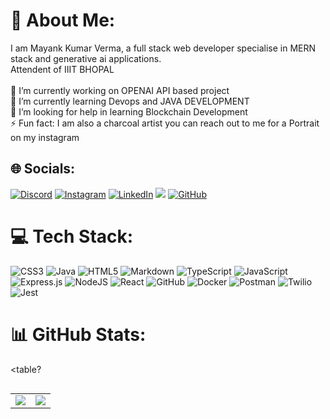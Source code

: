 # 💫 About Me:
I am Mayank Kumar Verma, a full stack web developer specialise in MERN stack and generative ai applications.<br>Attendent of IIIT BHOPAL<br><br>🔭 I’m currently working on OPENAI API based project<br>🌱 I’m currently learning Devops and JAVA DEVELOPMENT<br>🤔 I’m looking for help in learning Blockchain Development<br>⚡ Fun fact: I am also a charcoal artist you can reach out to me for a Portrait on my instagram


## 🌐 Socials:
[![Discord](https://img.shields.io/badge/Discord-%237289DA.svg?logo=discord&logoColor=white)](https://discord.gg/mayankdev_) [![Instagram](https://img.shields.io/badge/Instagram-%23E4405F.svg?logo=Instagram&logoColor=white)](https://instagram.com/mynk_vrma) [![LinkedIn](https://img.shields.io/badge/LinkedIn-%230077B5.svg?logo=linkedin&logoColor=white)](https://linkedin.com/in/mayank-kumar-verma-17a5b72a2/) [![](https://img.shields.io/badge/X-black.svg?logo=X&logoColor=white)](https://x.com/MayankV0611) [![GitHub](https://img.shields.io/badge/github-%23121011.svg?style=for-the-badge&logo=github&logoColor=white)](https://github.com/webermayank/webermayank)

# 💻 Tech Stack:
![CSS3](https://img.shields.io/badge/css3-%231572B6.svg?style=for-the-badge&logo=css3&logoColor=white) ![Java](https://img.shields.io/badge/java-%23ED8B00.svg?style=for-the-badge&logo=openjdk&logoColor=white) ![HTML5](https://img.shields.io/badge/html5-%23E34F26.svg?style=for-the-badge&logo=html5&logoColor=white) ![Markdown](https://img.shields.io/badge/markdown-%23000000.svg?style=for-the-badge&logo=markdown&logoColor=white) ![TypeScript](https://img.shields.io/badge/typescript-%23007ACC.svg?style=for-the-badge&logo=typescript&logoColor=white) ![JavaScript](https://img.shields.io/badge/javascript-%23323330.svg?style=for-the-badge&logo=javascript&logoColor=%23F7DF1E)![Express.js](https://img.shields.io/badge/express.js-%23404d59.svg?style=for-the-badge&logo=express&logoColor=%2361DAFB) ![NodeJS](https://img.shields.io/badge/node.js-6DA55F?style=for-the-badge&logo=node.js&logoColor=white) ![React](https://img.shields.io/badge/react-%2320232a.svg?style=for-the-badge&logo=react&logoColor=%2361DAFB) ![GitHub](https://img.shields.io/badge/github-%23121011.svg?style=for-the-badge&logo=github&logoColor=white) ![Docker](https://img.shields.io/badge/docker-%230db7ed.svg?style=for-the-badge&logo=docker&logoColor=white) ![Postman](https://img.shields.io/badge/Postman-FF6C37?style=for-the-badge&logo=postman&logoColor=white) ![Twilio](https://img.shields.io/badge/Twilio-F22F46?style=for-the-badge&logo=Twilio&logoColor=white) ![Jest](https://img.shields.io/badge/Jest-F22F46?style=for-the-badge&logo=Jest&logoColor=white)

<!--
<h3 align="center">A passionate frontend developer from India</h3>

<h3 align="left">Connect with me:</h3>
<p align="left">
</p>

<p>&nbsp;<img align="center" src="https://github-readme-stats.vercel.app/api?username=webermayank&show_icons=true&locale=en" alt="webermayank" /></p>

<p><img align="center" src="https://github-readme-streak-stats.herokuapp.com/?user=webermayank&" alt="webermayank" /></p>
-->

# 📊 GitHub Stats:
<table?
  <tr>
    <td>
      <img src="https://nirzak-streak-stats.vercel.app/?user=webermayank&theme=neon-palenight&hide_border=true&card_width=705" alt="" />
    </td>
   </tr>
</table><table>
  <tr>
    <td><img src="http://github-profile-summary-cards.vercel.app/api/cards/stats?username=webermayank&theme=aura_dark"></td>
    <td><img src="http://github-profile-summary-cards.vercel.app/api/cards/most-commit-language?username=webermayank&theme=aura_dark"></td>
  </tr>
</table>


<!-- Proudly created with GPRM ( https://gprm.itsvg.in ) -->
